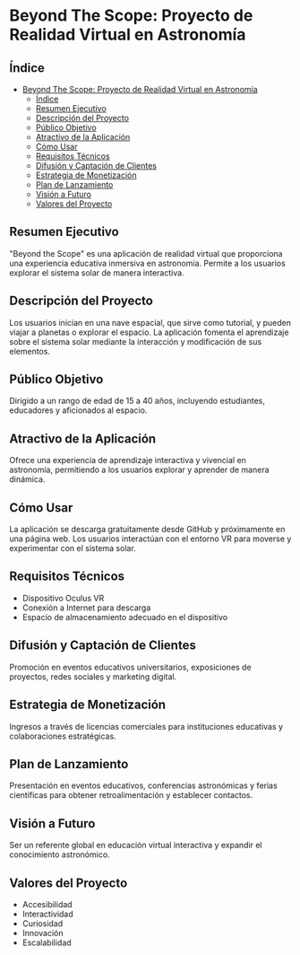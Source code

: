 # Beyond The Scope: Proyecto de Realidad Virtual en Astronomía

## Índice
- [Beyond The Scope: Proyecto de Realidad Virtual en Astronomía](#beyond-the-scope-proyecto-de-realidad-virtual-en-astronomía)
  - [Índice](#índice)
  - [Resumen Ejecutivo](#resumen-ejecutivo)
  - [Descripción del Proyecto](#descripción-del-proyecto)
  - [Público Objetivo](#público-objetivo)
  - [Atractivo de la Aplicación](#atractivo-de-la-aplicación)
  - [Cómo Usar](#cómo-usar)
  - [Requisitos Técnicos](#requisitos-técnicos)
  - [Difusión y Captación de Clientes](#difusión-y-captación-de-clientes)
  - [Estrategia de Monetización](#estrategia-de-monetización)
  - [Plan de Lanzamiento](#plan-de-lanzamiento)
  - [Visión a Futuro](#visión-a-futuro)
  - [Valores del Proyecto](#valores-del-proyecto)

## Resumen Ejecutivo
"Beyond the Scope" es una aplicación de realidad virtual que proporciona una experiencia educativa inmersiva en astronomía. Permite a los usuarios explorar el sistema solar de manera interactiva.

## Descripción del Proyecto
Los usuarios inician en una nave espacial, que sirve como tutorial, y pueden viajar a planetas o explorar el espacio. La aplicación fomenta el aprendizaje sobre el sistema solar mediante la interacción y modificación de sus elementos.

## Público Objetivo
Dirigido a un rango de edad de 15 a 40 años, incluyendo estudiantes, educadores y aficionados al espacio.

## Atractivo de la Aplicación
Ofrece una experiencia de aprendizaje interactiva y vivencial en astronomía, permitiendo a los usuarios explorar y aprender de manera dinámica.

## Cómo Usar
La aplicación se descarga gratuitamente desde GitHub y próximamente en una página web. Los usuarios interactúan con el entorno VR para moverse y experimentar con el sistema solar.

## Requisitos Técnicos
- Dispositivo Oculus VR
- Conexión a Internet para descarga
- Espacio de almacenamiento adecuado en el dispositivo

## Difusión y Captación de Clientes
Promoción en eventos educativos universitarios, exposiciones de proyectos, redes sociales y marketing digital.

## Estrategia de Monetización
Ingresos a través de licencias comerciales para instituciones educativas y colaboraciones estratégicas.

## Plan de Lanzamiento
Presentación en eventos educativos, conferencias astronómicas y ferias científicas para obtener retroalimentación y establecer contactos.

## Visión a Futuro
Ser un referente global en educación virtual interactiva y expandir el conocimiento astronómico.

## Valores del Proyecto
- Accesibilidad
- Interactividad
- Curiosidad
- Innovación
- Escalabilidad
